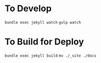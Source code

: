 # To Develop
`bundle exec jekyll watch`
`gulp watch`

# To Build for Deploy
`bundle exec jekyll build`
`mv ./_site ./docs`